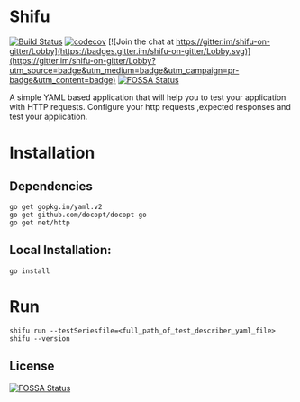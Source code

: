 # Shifu

[![Build Status](https://travis-ci.org/ayonious/shifu.svg?branch=master)](https://travis-ci.org/ayonious/shifu)
[![codecov](https://codecov.io/gh/ayonious/shifu/branch/master/graph/badge.svg)](https://codecov.io/gh/ayonious/shifu)
[![Join the chat at https://gitter.im/shifu-on-gitter/Lobby](https://badges.gitter.im/shifu-on-gitter/Lobby.svg)](https://gitter.im/shifu-on-gitter/Lobby?utm_source=badge&utm_medium=badge&utm_campaign=pr-badge&utm_content=badge)
[![FOSSA Status](https://app.fossa.io/api/projects/git%2Bgithub.com%2Fayonious%2Fshifu.svg?type=shield)](https://app.fossa.io/projects/git%2Bgithub.com%2Fayonious%2Fshifu?ref=badge_shield)

A simple YAML based application that will help you to test your application with HTTP requests. Configure your http requests ,expected responses and test your application.

# Installation

## Dependencies
```
go get gopkg.in/yaml.v2
go get github.com/docopt/docopt-go
go get net/http
```


## Local Installation:
```
go install
```


# Run
```
shifu run --testSeriesfile=<full_path_of_test_describer_yaml_file>
shifu --version
```


## License
[![FOSSA Status](https://app.fossa.io/api/projects/git%2Bgithub.com%2Fayonious%2Fshifu.svg?type=large)](https://app.fossa.io/projects/git%2Bgithub.com%2Fayonious%2Fshifu?ref=badge_large)